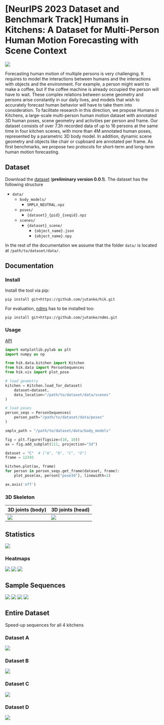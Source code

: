 # [NeurIPS 2023 Dataset and Benchmark Track] Humans in Kitchens: A Dataset for Multi-Person Human Motion Forecasting with Scene Context
![](https://github.com/jutanke/hik/blob/main/documentation/data/A_32450.mp4.gif)

Forecasting human motion of multiple persons is very challenging. It requires to model the interactions between humans and the interactions with objects and the environment. For example, a person might want to make a coffee, but if the coffee machine is already occupied the person will have to wait. These complex relations between scene geometry and persons arise constantly in our daily lives, and models that wish to accurately forecast human behavior will have to take them into consideration. To facilitate research in this direction, we propose Humans in Kitchens, a large-scale multi-person human motion dataset with annotated 3D human poses, scene geometry and activities per person and frame. Our dataset consists of over 7.3h recorded data of up to 16 persons at the same time in four kitchen scenes, with more than 4M annotated human poses, represented by a parametric 3D body model. In addition, dynamic scene geometry and objects like chair or cupboard are annotated per frame. As first benchmarks, we propose two protocols for short-term and long-term human motion forecasting.


## Dataset
Download the [dataset](https://drive.google.com/file/d/1ctMoU8PcBSUQtJWuLIPhomhEsh3Pg0bf/view?usp=drive_link) (**preliminary version 0.0.1**).
The dataset has the following structure
* `data/`
    * `body_models/`
        * `SMPLX_NEUTRAL.npz`
    * `poses/`
        * `{dataset}_{pid}_{seqid}.npz`
    * `scenes/`
        * `{dataset}_scene/`
            * `{object_name}.json`
            * `{object_name}.npy`

In the rest of the documentation we assume that the folder `data/` is located at `/path/to/dataset/data/`.

## Documentation
### Install
Install the tool via pip:
```
pip install git+https://github.com/jutanke/hik.git
```

For evaluation, [ndms](https://github.com/jutanke/ndms) has to be installed too:
```
pip install git+https://github.com/jutanke/ndms.git
```

### Usage
[API](https://github.com/jutanke/hik/blob/main/documentation/api.md)
```python
import matplotlib.pylab as plt
import numpy as np

from hik.data.kitchen import Kitchen
from hik.data import PersonSequences
from hik.vis import plot_pose

# load geometry
kitchen = Kitchen.load_for_dataset(
    dataset=dataset,
    data_location="/path/to/dataset/data/scenes"
)

# load poses
person_seqs = PersonSequences(
    person_path="/path/to/dataset/data/poses"
)

smplx_path = "/path/to/dataset/data/body_models"

fig = plt.figure(figsize=(10, 10))
ax = fig.add_subplot(111, projection="3d")

dataset = "C"  # ["A", "B", "C", "D"]
frame = 12345

kitchen.plot(ax, frame)
for person in person_seqs.get_frame(dataset, frame):
    plot_pose(ax, person["pose3d"], linewidth=1)

ax.axis('off')
```

### 3D Skeleton

| 3D joints (body)  | 3D joints (head) |
| ------------- | ------------- |
| ![](https://github.com/jutanke/hik/blob/main/documentation/data/skeleton_jids.png)  | ![](https://github.com/jutanke/hik/blob/main/documentation/data/skeleton_jids_head.png) |


## Statistics

![](https://github.com/jutanke/hik/blob/main/documentation/data/count_pose.png)

### Heatmaps
![](https://github.com/jutanke/hik/blob/main/documentation/data/heatmaps.png)
![](https://github.com/jutanke/hik/blob/main/documentation/data/heatmaps2.png)
![](https://github.com/jutanke/hik/blob/main/documentation/data/heatmaps3.png)

## Sample Sequences

![](https://github.com/jutanke/hik/blob/main/documentation/data/A_32450.mp4.gif)
![](https://github.com/jutanke/hik/blob/main/documentation/data/outB.mp4.gif)
![](https://github.com/jutanke/hik/blob/main/documentation/data/outC.mp4.gif)
![](https://github.com/jutanke/hik/blob/main/documentation/data/outD.mp4.gif)

## Entire Dataset
Speed-up sequences for all 4 kitchens

### Dataset A
![](https://github.com/jutanke/hik/blob/main/documentation/data/A_fast2.mp4.gif)
### Dataset B
![](https://github.com/jutanke/hik/blob/main/documentation/data/B_fast.mp4.gif)
### Dataset C
![](https://github.com/jutanke/hik/blob/main/documentation/data/C_fast.mp4.gif)
### Dataset D
![](https://github.com/jutanke/hik/blob/main/documentation/data/D_fast.mp4.gif)
